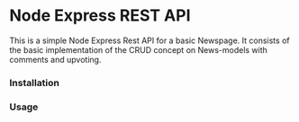 # Node Express REST API
This is a simple Node Express Rest API for a basic Newspage. It consists of 
the basic implementation of the CRUD concept on News-models with comments and upvoting.

### Installation


### Usage
